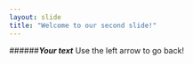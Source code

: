 ```yaml
---
layout: slide
title: "Welcome to our second slide!"
---
```

######_**Your text**_
Use the left arrow to go back!
